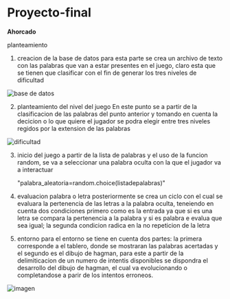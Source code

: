 # Proyecto-final
**Ahorcado**

planteamiento

1. creacion de la base de datos
   para esta parte se crea un archivo de texto con las palabras  que van a estar presentes en el juego, claro esta que se tienen que clasificar con el fin de generar los tres niveles de dificultad

![base de datos](https://github.com/AndresBustamant/Proyecto-final/assets/141858005/b9b88b1b-f72b-4587-8d7f-9de5e6706d8f)

   
2. planteamiento del nivel del juego
    En este punto se a partir de la clasificacion de las palabras del punto anterior y tomando en cuenta la decicion o lo que quiere el jugador se podra elegir entre tres niveles regidos por la extension de las palabras

![dificultad](https://github.com/AndresBustamant/Proyecto-final/assets/141858005/dc4cff37-20f6-4aed-8c1f-ba551ddbb221)

3. inicio del juego
   a partir de la lista de palabras y el uso de la funcion random, se va a seleccionar una palabra oculta con la que el jugador va a interactuar

   "palabra_aleatoria=random.choice(listadepalabras)"
   
4. evaluacion palabra o letra
   posteriormente se crea un ciclo con el cual se evaluara la pertenencia de las letras a la palabra oculta, teneiendo en cuenta dos condiciones primero como es la entrada ya que si es una letra se compara la pertenencia a la palabra y si es palabra e evalua que sea igual; la segunda condicion radica en la no repeticion de la letra 

5. entorno 
   para el entorno se tiene en cuenta dos partes: la primera corresponde a el tablero, donde se mostraran las palabras acertadas y el segundo es el  dibujo de hagman, para este a partir de la delimiticacion de un numero de intentis disponibles se dispondra el desarrollo del dibujo de hagman, el cual va evolucionando o completandose a parir de los intentos erroneos.

![imagen ](https://github.com/AndresBustamant/Proyecto-final/assets/141858005/99d5b9d0-84b2-4659-8f07-9b79415653a5)


